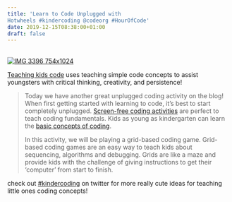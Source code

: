 ```yaml
---
title: 'Learn to Code Unplugged with
Hotwheels #kindercoding @codeorg #HourOfCode'
date: 2019-12-15T08:38:00+01:00
draft: false
---
```


[  
![IMG 3396 754x1024](https://cdn-blog.adafruit.com/uploads/2019/12/IIMG_3396-754x1024-1.jpg "IMG_3396-754x1024.jpg")](https://teachyourkidscode.com/learn-to-code-unplugged-with-hotwheels/)

[Teaching kids code](https://teachyourkidscode.com) uses teaching simple code concepts to assist youngsters with critical thinking, creativity, and persistence!

> Today we have another great unplugged coding activity on the blog! When first getting started with learning to code, it’s best to start completely unplugged. [Screen-free coding activities](https://teachyourkidscode.com/screen-free-coding-activity/) are perfect to teach coding fundamentals. Kids as young as kindergarten can learn the [basic concepts of coding](https://teachyourkidscode.com/coding-for-kindergarten-5-basic-coding-concepts-5-year-olds-can-understand/).
> 
> In this activity, we will be playing a grid-based coding game. Grid-based coding games are an easy way to teach kids about sequencing, algorithms and debugging. Grids are like a maze and provide kids with the challenge of giving instructions to get their ‘computer’ from start to finish.

check out [#kindercoding](https://twitter.com/hashtag/kindercoding?src=hashtag_click) on twitter for more really cute ideas for teaching little ones coding concepts!